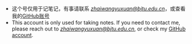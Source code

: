 - 这个号仅用于记笔记，有事请联系 *zhaiwangyuxuan@bjtu.edu.cn*，或查看我的[GitHub账号](https://github.com/zhaiwangyuxuan)
- This account is only used for taking notes. If you need to contact me, please reach out to *zhaiwangyuxuan@bjtu.edu.cn*, or check my [GitHub account](https://github.com/zhaiwangyuxuan).


<!--
**zwyx-note/zwyx-note** is a ✨ _special_ ✨ repository because its `README.md` (this file) appears on your GitHub profile.

Here are some ideas to get you started:

- 🔭 I’m currently working on ...
- 🌱 I’m currently learning ...
- 👯 I’m looking to collaborate on ...
- 🤔 I’m looking for help with ...
- 💬 Ask me about ...
- 📫 How to reach me: ...
- 😄 Pronouns: ...
- ⚡ Fun fact: ...
-->
